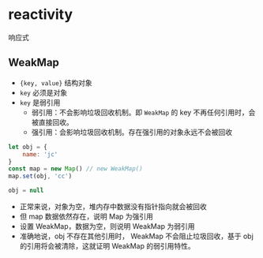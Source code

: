 # reactivity

响应式

## WeakMap
- `{key, value}` 结构对象
- `key` 必须是对象
- `key` 是弱引用
  - 弱引用：不会影响垃圾回收机制。即 `WeakMap` 的 key 不再任何引用时，会被直接回收。
  - 强引用：会影响垃圾回收机制。存在强引用的对象永远不会被回收

```javascript
let obj = {
    name: 'jc'
}
const map = new Map() // new WeakMap()
map.set(obj, 'cc')

obj = null
```

- 正常来说，对象为空，堆内存中数据没有指针指向就会被回收
- 但 map 数据依然存在，说明 Map 为强引用
- 设置 WeakMap，数据为空，则说明 WeakMap 为弱引用
- 准确地说，obj 不存在其他引用时， WeakMap 不会阻止垃圾回收，基于 obj 的引用将会被清除，这就证明 WeakMap 的弱引用特性。
